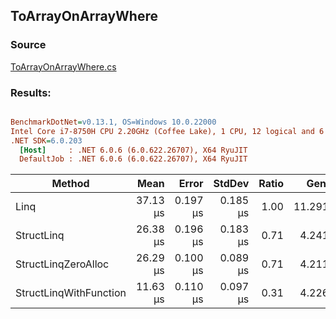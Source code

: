 ﻿## ToArrayOnArrayWhere

### Source
[ToArrayOnArrayWhere.cs](../../src/StructLinq.Benchmark/ToArrayOnArrayWhere.cs)

### Results:
``` ini

BenchmarkDotNet=v0.13.1, OS=Windows 10.0.22000
Intel Core i7-8750H CPU 2.20GHz (Coffee Lake), 1 CPU, 12 logical and 6 physical cores
.NET SDK=6.0.203
  [Host]     : .NET 6.0.6 (6.0.622.26707), X64 RyuJIT
  DefaultJob : .NET 6.0.6 (6.0.622.26707), X64 RyuJIT


```
|                 Method |     Mean |    Error |   StdDev | Ratio |   Gen 0 |  Gen 1 | Allocated |
|----------------------- |---------:|---------:|---------:|------:|--------:|-------:|----------:|
|                   Linq | 37.13 μs | 0.197 μs | 0.185 μs |  1.00 | 11.2915 | 1.4038 |     52 KB |
|             StructLinq | 26.38 μs | 0.196 μs | 0.183 μs |  0.71 |  4.2419 | 0.2747 |     20 KB |
|    StructLinqZeroAlloc | 26.29 μs | 0.100 μs | 0.089 μs |  0.71 |  4.2114 | 0.2747 |     20 KB |
| StructLinqWithFunction | 11.63 μs | 0.110 μs | 0.097 μs |  0.31 |  4.2267 | 0.2747 |     20 KB |
